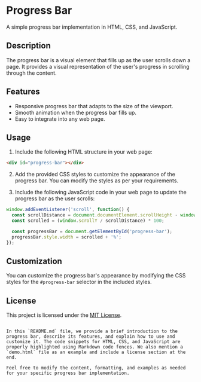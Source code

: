 
# Progress Bar

A simple progress bar implementation in HTML, CSS, and JavaScript.

## Description

The progress bar is a visual element that fills up as the user scrolls down a page. It provides a visual representation of the user's progress in scrolling through the content.

## Features

- Responsive progress bar that adapts to the size of the viewport.
- Smooth animation when the progress bar fills up.
- Easy to integrate into any web page.

## Usage

1. Include the following HTML structure in your web page:

```html
<div id="progress-bar"></div>
```

2. Add the provided CSS styles to customize the appearance of the progress bar. You can modify the styles as per your requirements.

3. Include the following JavaScript code in your web page to update the progress bar as the user scrolls:

```javascript
window.addEventListener('scroll', function() {
  const scrollDistance = document.documentElement.scrollHeight - window.innerHeight;
  const scrolled = (window.scrollY / scrollDistance) * 100;

  const progressBar = document.getElementById('progress-bar');
  progressBar.style.width = scrolled + '%';
});
```

## Customization

You can customize the progress bar's appearance by modifying the CSS styles for the `#progress-bar` selector in the included styles.

## License

This project is licensed under the [MIT License](LICENSE).

```

In this `README.md` file, we provide a brief introduction to the progress bar, describe its features, and explain how to use and customize it. The code snippets for HTML, CSS, and JavaScript are properly highlighted using Markdown code fences. We also mention a `demo.html` file as an example and include a license section at the end.

Feel free to modify the content, formatting, and examples as needed for your specific progress bar implementation.
